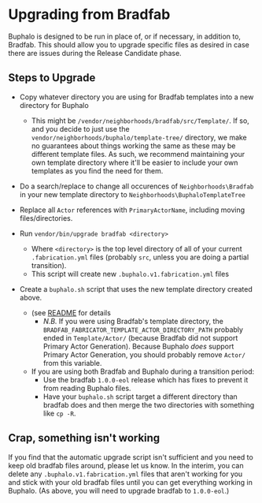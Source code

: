 # Upgrading from Bradfab

Buphalo is designed to be run in place of, or if necessary, in addition to, Bradfab.
This should allow you to upgrade specific files as desired in case there are issues during the Release Candidate phase.

## Steps to Upgrade

- Copy whatever directory you are using for Bradfab templates into a new directory for Buphalo
  - This might be `/vendor/neighborhoods/bradfab/src/Template/`.
    If so, and you decide to just use the `vendor/neighborhoods/buphalo/template-tree/` directory, we make no
    guarantees about things working the same as these may be different template files.
    As such, we recommend maintaining your own template directory where it'll be easier to include your own templates
    as you find the need for them.
 
- Do a search/replace to change all occurences of `Neighborhoods\Bradfab` in your new template directory to
  `Neighborhoods\BuphaloTemplateTree`
- Replace all `Actor` references with `PrimaryActorName`, including moving files/directories.
  
- Run `vendor/bin/upgrade bradfab <directory>`
  - Where `<directory>` is the top level directory of all of your current `.fabrication.yml` files
    (probably `src`, unless you are doing a partial transition).
  - This script will create new `.buphalo.v1.fabrication.yml` files
  
- Create a `buphalo.sh` script that uses the new template directory created above.
  - (see [README](../README.md) for details
    - _N.B._ If you were using Bradfab's template directory, the `BRADFAB_FABRICATOR_TEMPLATE_ACTOR_DIRECTORY_PATH`
      probably ended in `Template/Actor/` (because Bradfab did not support Primary Actor Generation).
      Because Buphalo *does* support Primary Actor Generation, you should probably remove `Actor/` from this variable.
  - If you are using both Bradfab and Buphalo during a transition period:
    - Use the bradfab `1.0.0-eol` release which has fixes to prevent it from reading Buphalo files.
    - Have your `buphalo.sh` script target a different directory than bradfab does and then merge the two directories
      with something like `cp -R`.
    
## Crap, something isn't working
If you find that the automatic upgrade script isn't sufficient and you need to keep old bradfab files around, please
let us know.
In the interim, you can delete any `.buphalo.v1.fabrication.yml` files that aren't working for you and stick with your
old bradfab files until you can get everything working in Buphalo.
(As above, you will need to upgrade bradfab to `1.0.0-eol`.)
